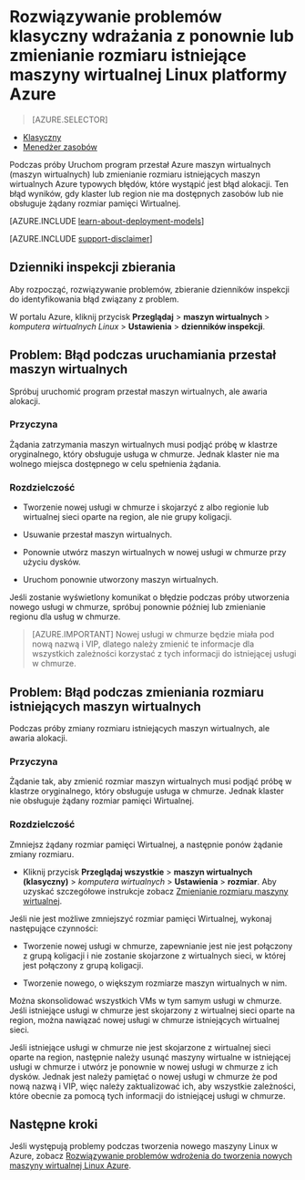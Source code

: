 <properties
   pageTitle="Maszyn wirtualnych ponownie lub zmienianie rozmiaru problemów | Microsoft Azure"
   description="Rozwiązywanie problemów klasyczny wdrażania z ponownie lub zmienianie rozmiaru istniejące maszyny wirtualnej Linux platformy Azure"
   services="virtual-machines-linux"
   documentationCenter=""
   authors="Deland-Han"
   manager="felixwu"
   editor=""
   tags="top-support-issue"/>

<tags
   ms.service="virtual-machines-linux"
   ms.topic="support-article"
   ms.tgt_pltfrm="vm-linux"
   ms.workload="required"
   ms.date="09/20/2016"
   ms.devlang="na"
   ms.author="delhan"/>

# <a name="troubleshoot-classic-deployment-issues-with-restarting-or-resizing-an-existing-linux-virtual-machine-in-azure"></a>Rozwiązywanie problemów klasyczny wdrażania z ponownie lub zmienianie rozmiaru istniejące maszyny wirtualnej Linux platformy Azure

> [AZURE.SELECTOR]
- [Klasyczny](../articles/virtual-machines/virtual-machines-linux-classic-restart-resize-error-troubleshooting.md)
- [Menedżer zasobów](../articles/virtual-machines/virtual-machines-linux-restart-resize-error-troubleshooting.md)

Podczas próby Uruchom program przestał Azure maszyn wirtualnych (maszyn wirtualnych) lub zmienianie rozmiaru istniejących maszyn wirtualnych Azure typowych błędów, które wystąpić jest błąd alokacji. Ten błąd wyników, gdy klaster lub region nie ma dostępnych zasobów lub nie obsługuje żądany rozmiar pamięci Wirtualnej.

[AZURE.INCLUDE [learn-about-deployment-models](../../includes/learn-about-deployment-models-classic-include.md)]

[AZURE.INCLUDE [support-disclaimer](../../includes/support-disclaimer.md)]

## <a name="collect-audit-logs"></a>Dzienniki inspekcji zbierania

Aby rozpocząć, rozwiązywanie problemów, zbieranie dzienników inspekcji do identyfikowania błąd związany z problem.

W portalu Azure, kliknij przycisk **Przeglądaj** > **maszyn wirtualnych** > _komputera wirtualnych Linux_ > **Ustawienia** > **dzienników inspekcji**.

## <a name="issue-error-when-starting-a-stopped-vm"></a>Problem: Błąd podczas uruchamiania przestał maszyn wirtualnych

Spróbuj uruchomić program przestał maszyn wirtualnych, ale awaria alokacji.

### <a name="cause"></a>Przyczyna

Żądania zatrzymania maszyn wirtualnych musi podjąć próbę w klastrze oryginalnego, który obsługuje usługa w chmurze. Jednak klaster nie ma wolnego miejsca dostępnego w celu spełnienia żądania.

### <a name="resolution"></a>Rozdzielczość

* Tworzenie nowej usługi w chmurze i skojarzyć z albo regionie lub wirtualnej sieci oparte na region, ale nie grupy koligacji.

* Usuwanie przestał maszyn wirtualnych.

* Ponownie utwórz maszyn wirtualnych w nowej usługi w chmurze przy użyciu dysków.

* Uruchom ponownie utworzony maszyn wirtualnych.

Jeśli zostanie wyświetlony komunikat o błędzie podczas próby utworzenia nowego usługi w chmurze, spróbuj ponownie później lub zmienianie regionu dla usług w chmurze.

> [AZURE.IMPORTANT] Nowej usługi w chmurze będzie miała pod nową nazwą i VIP, dlatego należy zmienić te informacje dla wszystkich zależności korzystać z tych informacji do istniejącej usługi w chmurze.

## <a name="issue-error-when-resizing-an-existing-vm"></a>Problem: Błąd podczas zmieniania rozmiaru istniejących maszyn wirtualnych

Podczas próby zmiany rozmiaru istniejących maszyn wirtualnych, ale awaria alokacji.

### <a name="cause"></a>Przyczyna

Żądanie tak, aby zmienić rozmiar maszyn wirtualnych musi podjąć próbę w klastrze oryginalnego, który obsługuje usługa w chmurze. Jednak klaster nie obsługuje żądany rozmiar pamięci Wirtualnej.

### <a name="resolution"></a>Rozdzielczość

Zmniejsz żądany rozmiar pamięci Wirtualnej, a następnie ponów żądanie zmiany rozmiaru.

* Kliknij przycisk **Przeglądaj wszystkie** > **maszyn wirtualnych (klasyczny)** > _komputera wirtualnych_ > **Ustawienia** > **rozmiar**. Aby uzyskać szczegółowe instrukcje zobacz [Zmienianie rozmiaru maszyny wirtualnej](https://msdn.microsoft.com/library/dn168976.aspx).

Jeśli nie jest możliwe zmniejszyć rozmiar pamięci Wirtualnej, wykonaj następujące czynności:

  * Tworzenie nowej usługi w chmurze, zapewnianie jest nie jest połączony z grupą koligacji i nie zostanie skojarzone z wirtualnych sieci, w której jest połączony z grupą koligacji.

  * Tworzenie nowego, o większym rozmiarze maszyn wirtualnych w nim.

Można skonsolidować wszystkich VMs w tym samym usługi w chmurze. Jeśli istniejące usługi w chmurze jest skojarzony z wirtualnej sieci oparte na region, można nawiązać nowej usługi w chmurze istniejących wirtualnej sieci.

Jeśli istniejące usługi w chmurze nie jest skojarzone z wirtualnej sieci oparte na region, następnie należy usunąć maszyny wirtualne w istniejącej usługi w chmurze i utwórz je ponownie w nowej usługi w chmurze z ich dysków. Jednak jest należy pamiętać o nowej usługi w chmurze że pod nową nazwą i VIP, więc należy zaktualizować ich, aby wszystkie zależności, które obecnie za pomocą tych informacji do istniejącej usługi w chmurze.

## <a name="next-steps"></a>Następne kroki

Jeśli występują problemy podczas tworzenia nowego maszyny Linux w Azure, zobacz [Rozwiązywanie problemów wdrożenia do tworzenia nowych maszyny wirtualnej Linux Azure](../virtual-machines/virtual-machines-linux-troubleshoot-deployment-new-vm.md).
